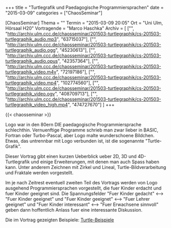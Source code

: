 +++
title = "Turtlegrafik und Paedagogische Programmiersprachen"
date = "2015-03-09"
categories = ["ChaosSeminar"]

[ChaosSeminar]
Thema = ""
Termin = "2015-03-09 20:05"
Ort = "Uni Ulm, Hörsaal H20"
Vortragende = "Marco Haschka"
Archiv = [
	["", "http://archiv.ulm.ccc.de/chaosseminar/201503-turtlegraphik/cs-201503-turtlegraphik_audio.mp3", "63715037"],
	["", "http://archiv.ulm.ccc.de/chaosseminar/201503-turtlegraphik/cs-201503-turtlegraphik_audio.ogg", "45230613"],
	["", "http://archiv.ulm.ccc.de/chaosseminar/201503-turtlegraphik/cs-201503-turtlegraphik_audio.opus", "42357364"],
	["", "http://archiv.ulm.ccc.de/chaosseminar/201503-turtlegraphik/cs-201503-turtlegraphik_video.m4v", "72197186"],
	["", "http://archiv.ulm.ccc.de/chaosseminar/201503-turtlegraphik/cs-201503-turtlegraphik_video.mp4", "102774560"],
	["", "http://archiv.ulm.ccc.de/chaosseminar/201503-turtlegraphik/cs-201503-turtlegraphik_video.ogv", "408709713"],
	["", "http://archiv.ulm.ccc.de/chaosseminar/201503-turtlegraphik/cs-201503-turtlegraphik_video_high.mp4", "474727670"]
	]
+++

{{< chaosseminar >}}

Logo war in den 80ern DIE paedagogische
Programmiersprache schlechthin. Vernuenftige Programme
schrieb man zwar lieber in BASIC, Fortran oder
Turbo-Pascal, aber Logo malte wunderschoene Bildchen.
Etwas, das untrennbar mit Logo verbunden ist, ist die
sogenannte "Turtle-Grafik".

Dieser Vortrag gibt einen
kurzen Ueberblick ueber 2D, 3D und 4D-Turtlegrafik und
einige Erweiterungen, mit denen man auch Spass haben kann.
Unter anderem Zeichnen mit Zirkel und Lineal,
Turtle-Bildverarbeitung und Fraktale werden vorgestellt.

Im je nach Zeitrest eventuell zweiten Teil des Vortrags
werden von Logo ausgehend Programmiersprachen vorgestellt,
die fuer Kinder erdacht und fuer Kinder geeignet sind. Die
Spannungsfelder "Fuer Kinder gedacht" <--> "Fuer Kinder
geeignet" und "Fuer Kinder geeignet" <--> "Fuer Lehrer
geeignet" und "Fuer Kinder interessant" <--> "Fuer
Erwachsene sinnvoll" geben dann hoffentlich Anlass fuer
eine interessante Diskussion.

Die im Vortrag gezeigten Beispiele: [Turtle-Beispiele](turtle-beispiele.txt)
